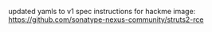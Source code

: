 updated yamls to v1 spec
instructions for hackme image: https://github.com/sonatype-nexus-community/struts2-rce
